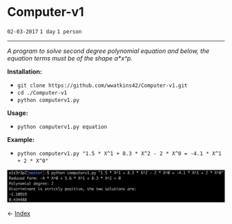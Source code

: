 # Computer-v1

`02-03-2017`
`1 day`
`1 person`

---

_A program to solve second degree polynomial equation and below, the equation terms must be of the shape a*x^p._

__Installation:__

* `git clone https://github.com/wwatkins42/Computer-v1.git`
* `cd ./Computer-v1`
* `python computerv1.py`

**Usage:**
* `python computerv1.py equation`

**Example:**
* `python computerv1.py "1.5 * X^1 + 8.3 * X^2 - 2 * X^0 = -4.1 * X^1 + 2 * X^0"`

![screenshot](/images/computerv1.png?raw=true)

&#8592; [Index](https://wwatkins42.github.io/index)
